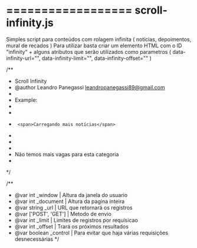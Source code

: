 
==================
scroll-infinity.js
==================

Simples script para conteúdos com rolagem infinita ( notícias, depoimentos, mural de recados )
Para utilizar basta criar um elemento HTML com o ID "infinity" + alguns atributos que serão utilizados como parametros ( data-infinity-url="", data-infinity-limit="", data-infinity-offset="" )


/**
 * Scroll Infinity
 * @author Leandro Panegassi <leandropanegassi89@gmail.com>
 *
 * Example:
 * <div id="infinity" data-infinity-url="infinity/news" data-infinity-limit="3" data-infinity-offset="3"></div>
 * <div class="infinity-load">
 *      <span>Carregando mais notícias</span>
 * </div>
 * 
 * <div class="infinity-finish">
 *    <span>Não temos mais vagas para esta categoria</span>
 * </div>
 */

/**
 * @var int _window       | Altura da janela do usuario
 * @var int _document     | Altura da pagina inteira
 * @var string _url       | URL que retornará os registros
 * @var ['POST', 'GET']   | Metodo de envio
 * @var int _limit        | Limites de registros por requisicao
 * @var int _offset       | Trará os próximos resultados
 * @var boolean _control  | Para evitar que haja várias requisições desnecessárias
 */
